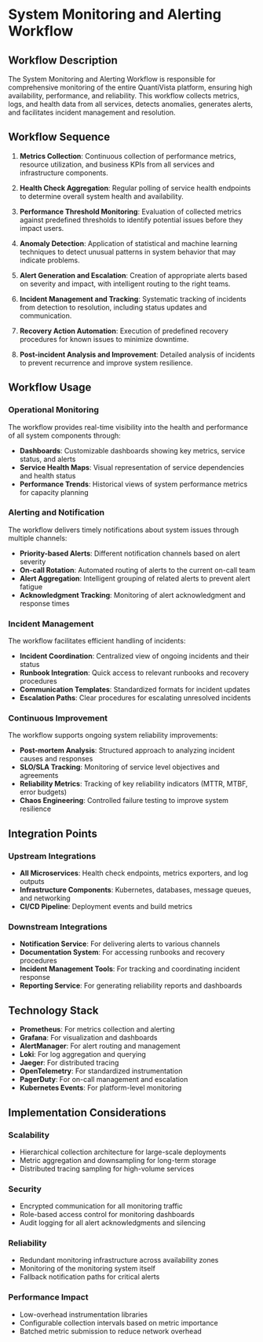 # System Monitoring and Alerting Workflow

## Workflow Description

The System Monitoring and Alerting Workflow is responsible for comprehensive monitoring of the entire QuantiVista platform, ensuring high availability, performance, and reliability. This workflow collects metrics, logs, and health data from all services, detects anomalies, generates alerts, and facilitates incident management and resolution.

## Workflow Sequence

1. **Metrics Collection**: Continuous collection of performance metrics, resource utilization, and business KPIs from all services and infrastructure components.
   
2. **Health Check Aggregation**: Regular polling of service health endpoints to determine overall system health and availability.
   
3. **Performance Threshold Monitoring**: Evaluation of collected metrics against predefined thresholds to identify potential issues before they impact users.
   
4. **Anomaly Detection**: Application of statistical and machine learning techniques to detect unusual patterns in system behavior that may indicate problems.
   
5. **Alert Generation and Escalation**: Creation of appropriate alerts based on severity and impact, with intelligent routing to the right teams.
   
6. **Incident Management and Tracking**: Systematic tracking of incidents from detection to resolution, including status updates and communication.
   
7. **Recovery Action Automation**: Execution of predefined recovery procedures for known issues to minimize downtime.
   
8. **Post-incident Analysis and Improvement**: Detailed analysis of incidents to prevent recurrence and improve system resilience.

## Workflow Usage

### Operational Monitoring

The workflow provides real-time visibility into the health and performance of all system components through:

- **Dashboards**: Customizable dashboards showing key metrics, service status, and alerts
- **Service Health Maps**: Visual representation of service dependencies and health status
- **Performance Trends**: Historical views of system performance metrics for capacity planning

### Alerting and Notification

The workflow delivers timely notifications about system issues through multiple channels:

- **Priority-based Alerts**: Different notification channels based on alert severity
- **On-call Rotation**: Automated routing of alerts to the current on-call team
- **Alert Aggregation**: Intelligent grouping of related alerts to prevent alert fatigue
- **Acknowledgment Tracking**: Monitoring of alert acknowledgment and response times

### Incident Management

The workflow facilitates efficient handling of incidents:

- **Incident Coordination**: Centralized view of ongoing incidents and their status
- **Runbook Integration**: Quick access to relevant runbooks and recovery procedures
- **Communication Templates**: Standardized formats for incident updates
- **Escalation Paths**: Clear procedures for escalating unresolved incidents

### Continuous Improvement

The workflow supports ongoing system reliability improvements:

- **Post-mortem Analysis**: Structured approach to analyzing incident causes and responses
- **SLO/SLA Tracking**: Monitoring of service level objectives and agreements
- **Reliability Metrics**: Tracking of key reliability indicators (MTTR, MTBF, error budgets)
- **Chaos Engineering**: Controlled failure testing to improve system resilience

## Integration Points

### Upstream Integrations

- **All Microservices**: Health check endpoints, metrics exporters, and log outputs
- **Infrastructure Components**: Kubernetes, databases, message queues, and networking
- **CI/CD Pipeline**: Deployment events and build metrics

### Downstream Integrations

- **Notification Service**: For delivering alerts to various channels
- **Documentation System**: For accessing runbooks and recovery procedures
- **Incident Management Tools**: For tracking and coordinating incident response
- **Reporting Service**: For generating reliability reports and dashboards

## Technology Stack

- **Prometheus**: For metrics collection and alerting
- **Grafana**: For visualization and dashboards
- **AlertManager**: For alert routing and management
- **Loki**: For log aggregation and querying
- **Jaeger**: For distributed tracing
- **OpenTelemetry**: For standardized instrumentation
- **PagerDuty**: For on-call management and escalation
- **Kubernetes Events**: For platform-level monitoring

## Implementation Considerations

### Scalability

- Hierarchical collection architecture for large-scale deployments
- Metric aggregation and downsampling for long-term storage
- Distributed tracing sampling for high-volume services

### Security

- Encrypted communication for all monitoring traffic
- Role-based access control for monitoring dashboards
- Audit logging for all alert acknowledgments and silencing

### Reliability

- Redundant monitoring infrastructure across availability zones
- Monitoring of the monitoring system itself
- Fallback notification paths for critical alerts

### Performance Impact

- Low-overhead instrumentation libraries
- Configurable collection intervals based on metric importance
- Batched metric submission to reduce network overhead